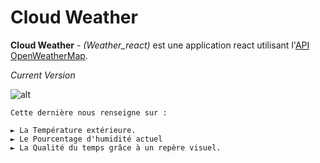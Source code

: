 # Cloud Weather

**Cloud Weather** - *(Weather_react)* est une application react utilisant l'[API OpenWeatherMap](https://openweathermap.org/).

*Current Version*

![alt](https://github.com/jeanpruski/jeanpruski.github.io/blob/master/gif/weather.gif?raw=true)

```
Cette dernière nous renseigne sur :

► La Température extérieure.
► Le Pourcentage d'humidité actuel
► La Qualité du temps grâce à un repère visuel.
```


